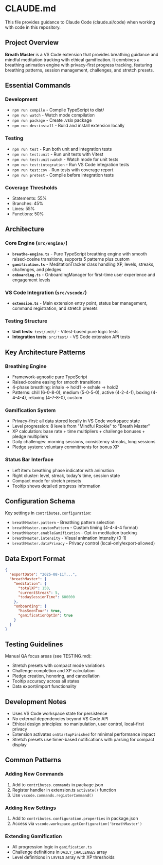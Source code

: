 # CLAUDE.md

This file provides guidance to Claude Code (claude.ai/code) when working with code in this repository.

## Project Overview

**Breath Master** is a VS Code extension that provides breathing guidance and mindful meditation tracking with ethical gamification. It combines a breathing animation engine with privacy-first progress tracking, featuring breathing patterns, session management, challenges, and stretch presets.

## Essential Commands

### Development
- `npm run compile` - Compile TypeScript to dist/
- `npm run watch` - Watch mode compilation
- `npm run package` - Create .vsix package
- `npm run dev:install` - Build and install extension locally

### Testing
- `npm run test` - Run both unit and integration tests
- `npm run test:unit` - Run unit tests with Vitest
- `npm run test:unit:watch` - Watch mode for unit tests
- `npm run test:integration` - Run VS Code integration tests
- `npm run test:cov` - Run tests with coverage report
- `npm run pretest` - Compile before integration tests

### Coverage Thresholds
- Statements: 55%
- Branches: 45% 
- Lines: 55%
- Functions: 50%

## Architecture

### Core Engine (`src/engine/`)
- **`breathe-engine.ts`** - Pure TypeScript breathing engine with smooth raised-cosine transitions, supports 5 patterns plus custom
- **`gamification.ts`** - MeditationTracker class handling XP, levels, streaks, challenges, and pledges
- **`onboarding.ts`** - OnboardingManager for first-time user experience and engagement levels

### VS Code Integration (`src/vscode/`)
- **`extension.ts`** - Main extension entry point, status bar management, command registration, and stretch presets

### Testing Structure
- **Unit tests**: `test/unit/` - Vitest-based pure logic tests
- **Integration tests**: `src/test/` - VS Code extension API tests

## Key Architecture Patterns

### Breathing Engine
- Framework-agnostic pure TypeScript
- Raised-cosine easing for smooth transitions
- 4-phase breathing: inhale → hold1 → exhale → hold2
- Patterns: chill (6-0-8-0), medium (5-0-5-0), active (4-2-4-1), boxing (4-4-4-4), relaxing (4-7-8-0), custom

### Gamification System
- Privacy-first: all data stored locally in VS Code workspace state
- Level progression: 8 levels from "Mindful Rookie" to "Breath Master"
- XP calculation: base rate + time multipliers + challenge bonuses + pledge multipliers
- Daily challenges: morning sessions, consistency streaks, long sessions
- Pledge system: voluntary commitments for bonus XP

### Status Bar Interface
- Left item: breathing phase indicator with animation
- Right cluster: level, streak, today's time, session state
- Compact mode for stretch presets
- Tooltip shows detailed progress information

## Configuration Schema

Key settings in `contributes.configuration`:
- `breathMaster.pattern` - Breathing pattern selection
- `breathMaster.customPattern` - Custom timing (4-4-4-4 format)
- `breathMaster.enableGamification` - Opt-in meditation tracking
- `breathMaster.intensity` - Visual animation intensity (0-1)
- `breathMaster.dataPrivacy` - Privacy control (local-only/export-allowed)

## Data Export Format
```json
{
  "exportDate": "2025-08-11T...",
  "breathMaster": {
    "meditation": {
      "totalXP": 150,
      "currentStreak": 5,
      "todaySessionTime": 600000
    },
    "onboarding": {
      "hasSeenTour": true,
      "gamificationOptIn": true
    }
  }
}
```

## Testing Guidelines

Manual QA focus areas (see TESTING.md):
- Stretch presets with compact mode variations
- Challenge completion and XP calculation
- Pledge creation, honoring, and cancellation
- Tooltip accuracy across all states
- Data export/import functionality

## Development Notes

- Uses VS Code workspace state for persistence
- No external dependencies beyond VS Code API
- Ethical design principles: no manipulation, user control, local-first privacy
- Extension activates `onStartupFinished` for minimal performance impact
- Stretch presets use timer-based notifications with parsing for compact display

## Common Patterns

### Adding New Commands
1. Add to `contributes.commands` in package.json
2. Register handler in extension.ts `activate()` function
3. Use `vscode.commands.registerCommand()`

### Adding New Settings
1. Add to `contributes.configuration.properties` in package.json
2. Access via `vscode.workspace.getConfiguration('breathMaster')`

### Extending Gamification
- All progression logic in `gamification.ts`
- Challenge definitions in `DAILY_CHALLENGES` array
- Level definitions in `LEVELS` array with XP thresholds